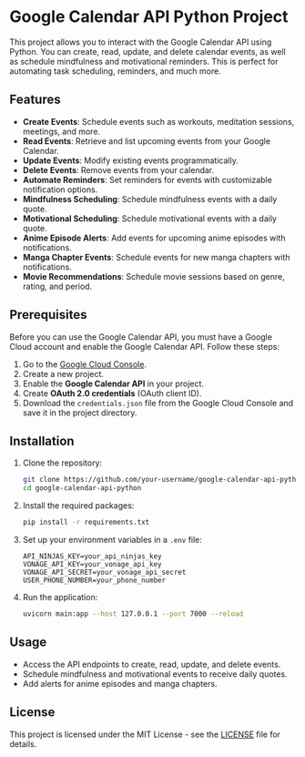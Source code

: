 # Google Calendar API Python Project

This project allows you to interact with the Google Calendar API using Python. You can create, read, update, and delete calendar events, as well as schedule mindfulness and motivational reminders. This is perfect for automating task scheduling, reminders, and much more.

## Features

- **Create Events**: Schedule events such as workouts, meditation sessions, meetings, and more.
- **Read Events**: Retrieve and list upcoming events from your Google Calendar.
- **Update Events**: Modify existing events programmatically.
- **Delete Events**: Remove events from your calendar.
- **Automate Reminders**: Set reminders for events with customizable notification options.
- **Mindfulness Scheduling**: Schedule mindfulness events with a daily quote.
- **Motivational Scheduling**: Schedule motivational events with a daily quote.
- **Anime Episode Alerts**: Add events for upcoming anime episodes with notifications.
- **Manga Chapter Events**: Schedule events for new manga chapters with notifications.
- **Movie Recommendations**: Schedule movie sessions based on genre, rating, and period.

## Prerequisites

Before you can use the Google Calendar API, you must have a Google Cloud account and enable the Google Calendar API. Follow these steps:

1. Go to the [Google Cloud Console](https://console.cloud.google.com/).
2. Create a new project.
3. Enable the **Google Calendar API** in your project.
4. Create **OAuth 2.0 credentials** (OAuth client ID).
5. Download the `credentials.json` file from the Google Cloud Console and save it in the project directory.

## Installation

1. Clone the repository:

   ```bash
   git clone https://github.com/your-username/google-calendar-api-python.git
   cd google-calendar-api-python
   ```

2. Install the required packages:

   ```bash
   pip install -r requirements.txt
   ```

3. Set up your environment variables in a `.env` file:

   ```plaintext
   API_NINJAS_KEY=your_api_ninjas_key
   VONAGE_API_KEY=your_vonage_api_key
   VONAGE_API_SECRET=your_vonage_api_secret
   USER_PHONE_NUMBER=your_phone_number
   ```

4. Run the application:

   ```bash
   uvicorn main:app --host 127.0.0.1 --port 7000 --reload
   ```

## Usage

- Access the API endpoints to create, read, update, and delete events.
- Schedule mindfulness and motivational events to receive daily quotes.
- Add alerts for anime episodes and manga chapters.

## License

This project is licensed under the MIT License - see the [LICENSE](LICENSE) file for details.
